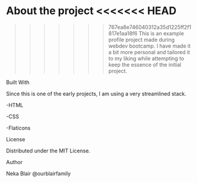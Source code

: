 About the project
<<<<<<< HEAD
=======

>>>>>>> 767ea8e746040312a35d1225ff2f1817e1aa18f6
This is an example profile project made during webdev bootcamp. I have made it a bit more personal and tailored it to my liking while attempting to keep the essence of the initial project.


Built With

Since this is one of the early projects, I am using a very streamlined stack.

-HTML

-CSS

-Flaticons


License

Distributed under the MIT License.


Author

Neka Blair @ourblairfamily

